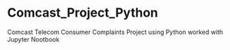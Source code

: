 # Comcast_Project_Python
Comcast Telecom Consumer Complaints Project using Python worked with Jupyter Nootbook 
